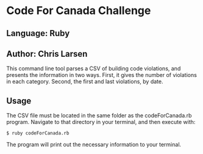 # Code For Canada Challenge

## Language: Ruby
## Author: Chris Larsen

This command line tool parses a CSV of building code violations, and presents the information in two ways. First, it gives the number of violations in each category. Second, the first and last violations, by date.

## Usage

The CSV file must be located in the same folder as the codeForCanada.rb program. Navigate to that directory in your terminal, and then execute with:

```
$ ruby codeForCanada.rb
```

The program will print out the necessary information to your terminal.
